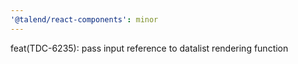 ```yaml
---
'@talend/react-components': minor
---
```


feat(TDC-6235): pass input reference to datalist rendering function
